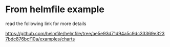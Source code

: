 

# From helmfile example

read the following link for more details

https://github.com/helmfile/helmfile/tree/ae5e93d71d94a5c9dc33369e3237bdc876bcf10a/examples/charts